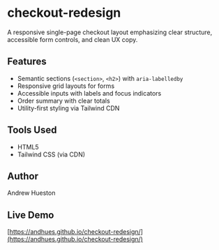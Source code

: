 # checkout-redesign

A responsive single-page checkout layout emphasizing clear structure, accessible form controls, and clean UX copy.

## Features
- Semantic sections (`<section>`, `<h2>`) with `aria-labelledby`
- Responsive grid layouts for forms
- Accessible inputs with labels and focus indicators
- Order summary with clear totals
- Utility-first styling via Tailwind CDN

## Tools Used
- HTML5
- Tailwind CSS (via CDN)

## Author
Andrew Hueston
## Live Demo  
[https://andhues.github.io/checkout-redesign/](https://andhues.github.io/checkout-redesign/)
